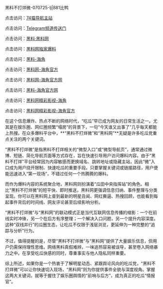 黑料不打烊微-070725-lj|881比鸭

点击访问：<a href="https://74mao.com/">74猫导航主站</a>

点击访问：<a href="https://74mao.com/">Telegram频道传送门</a>

点击访问：<a href="https://heiliaolvzlu3.pages.dev">黑料·黑料网</a>

点击访问：<a href="https://heiliaoyvnrda.pages.dev">黑料网独家爆料</a>

点击访问：<a href="https://sdbsd.pages.dev/">黑料-海角</a>

点击访问：<a href="https://ert-6he.pages.dev/">黑料网-海角官方</a>

点击访问：<a href="https://haef.pages.dev/">黑料网-海角官方网</a>

点击访问：<a href="https://sdbsd.pages.dev/">黑料-海角官方网</a>

点击访问：<a href="https://tyer.pages.dev/">黑料网精彩影视-海角</a>

点击访问：<a href="https://sdfsh.pages.dev/">黑料网精彩影视-海角官方</a>

在这个信息爆炸、热点不断的网络时代，“吃瓜”早已成为网友的日常生活之一。尤其是在娱乐圈、网红圈频繁“塌房”的背景下，一句“今天谁又出事了”几乎每天都能上热搜。在众多爆料平台中，**“黑料不打烊微”和“黑料网”**无疑是许多吃瓜党重点关注的两个关键词。

“黑料不打烊微”是指黑料不打烊相关的“微型入口”或“微型导航页”，通常通过微博、短链、简化导航页面等方式存在，旨在快速引导用户访问爆料内容。由于“黑料不打烊”平台经常因为内容敏感而更换域名、跳转地址或隐藏主站，因此“微”入口成为用户绕开限制、快速吃瓜的重要手段。只要掌握关键词或链接路径，用户便能迅速进入“第一现场”，不错过任何一个热腾腾的爆料。

而作为爆料内容的系统聚合地，黑料网则扮演着“瓜田中央指挥站”的角色。相比“黑料不打烊微”的短平快、即时推送，黑料网更强调信息归纳、事件整理与分类呈现。你可以在黑料网上查到最新的明星丑闻、网红撕逼、热搜回顾，也能看到每起事件背后的时间线、网友评论甚至后续影响分析。

“黑料不打烊微”与“黑料网”的联动模式正是当代互联网信息传播的缩影：一个在前线实时冲锋，另一个在后方有序整理；一个解决入口问题，另一个提升内容深度。这种“双线并行”的瓜圈生态，让吃瓜不仅限于浅层浏览，更延伸为一种完整的“追踪与分析”行为。

不过，值得提醒的是，尽管“黑料不打烊微”与“黑料网”提供了大量娱乐信息，但用户仍需保持理性思维。网络黑料真假难辨，一味追热容易被误导，甚至卷入网络暴力之中。在享受吃瓜快感的同时，尊重事实与他人隐私同样重要。

综上所述，如果你是一个热衷于了解明星动态、紧跟舆论风向的吃瓜党，“黑料不打烊微”可以让你快速切入现场，“黑料网”则为你提供事件全貌与深度视角。掌握这两大关键词，就等于握住了娱乐圈舆情的“前哨与后方”，成为真正的吃瓜“情报官”。

